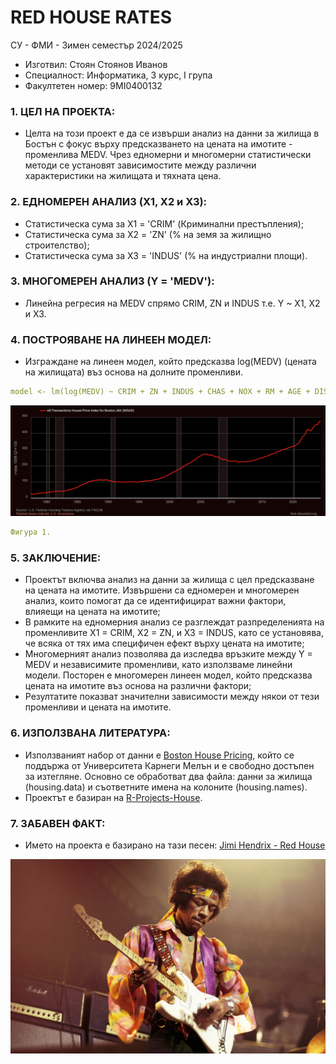 # RED HOUSE RATES

СУ - ФМИ - Зимен семестър 2024/2025
- Изготвил: Стоян Стоянов Иванов
- Специалност: Информатика, 3 курс, I група
- Факултетен номер: 9MI0400132

### 1. ЦЕЛ НА ПРОЕКТА:
- Целта на този проект е да се извърши анализ на данни за жилища в Бостън с фокус 
върху предсказването на цената на имотите - променлива MEDV. Чрез едномерни и 
многомерни статистически методи се установят зависимостите между различни 
характеристики на жилищата и тяхната цена. 

### 2. ЕДНОМЕРЕН АНАЛИЗ (X1, X2 и X3):
- Статистическа сума за X1 = 'CRIM' (Криминални престъпления);
- Статистическа сума за X2 = 'ZN' (% на земя за жилищно строителство);
- Статистическа сума за X3 = 'INDUS' (% на индустриални площи).

### 3. МНОГОМЕРЕН АНАЛИЗ (Y = 'MEDV'):
- Линейна регресия на MEDV спрямо CRIM, ZN и INDUS т.е. Y ~ X1, X2 и X3.

### 4. ПОСТРОЯВАНЕ НА ЛИНЕЕН МОДЕЛ:
- Изграждане на линеен модел, който предсказва log(MEDV) (цената на жилищата) въз основа на долните променливи.
```yaml
model <- lm(log(MEDV) ~ CRIM + ZN + INDUS + CHAS + NOX + RM + AGE + DIS + RAD + TAX + PTRATIO + B + LSTAT, data = housing.df)
```
![graph](https://github.com/stoyan-stunji/fmi-r-house-rates/blob/main/graph.png)
```yaml
Фигура 1.
```

### 5. ЗАКЛЮЧЕНИЕ:
- Проектът включва анализ на данни за жилища с цел предсказване на цената на 
имотите. Извършени са едномерен и многомерен анализ, които помогат да се
идентифицират важни фактори, влияещи на цената на имотите;
- В рамките на едномерния анализ се разглеждат разпределенията на променливите X1 = CRIM,
X2 = ZN, и X3 = INDUS, като се установява, че всяка от тях има специфичен 
ефект върху цената на имотите;
- Многомерният анализ позволява да изследва
връзките между Y = MEDV и независимите променливи, като използваме линейни 
модели. Посторен е многомерен линеен модел, който предсказва цената на имотите 
въз основа на различни фактори;
- Резултатите показват значителни зависимости 
между някои от тези променливи и цената на имотите.

### 6. ИЗПОЛЗВАНА ЛИТЕРАТУРА:
- Използваният набор от данни е [Boston House Pricing]([https://lib.stat.cmu.edu/datasets/boston](https://lib.stat.cmu.edu/datasets/boston)), който се поддържа от 
Университета Карнеги Мелън и е свободно достъпен за изтегляне. Основно се обработват два файла: данни за жилища (housing.data) и съответните имена на колоните (housing.names).
- Проектът е базиран на [R-Projects-House](https://github.com/anushkaparadkar/R-Projects/blob/master/House%20Rate%20Prediction/housing.names).

### 7. ЗАБАВЕН ФАКТ:
- Името на проекта е базирано на тази песен: [Jimi Hendrix - Red House](https://www.youtube.com/watch?v=_whI9m0SFys)

![jimi](https://github.com/stoyan-stunji/fmi-r-house-rates/blob/main/jimi.jpg)

